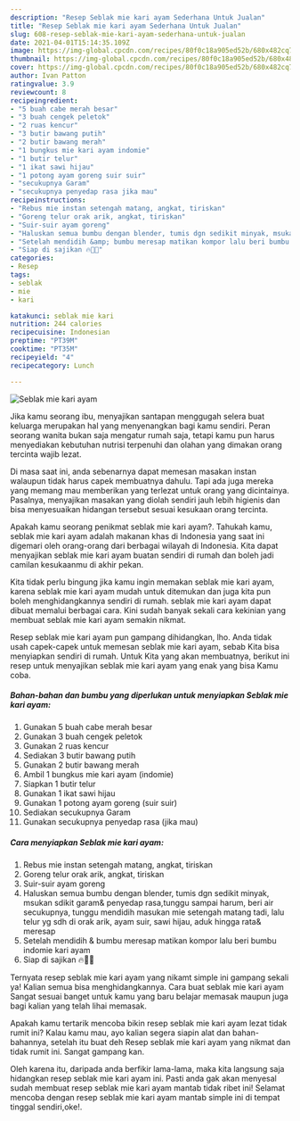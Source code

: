 ```yaml
---
description: "Resep Seblak mie kari ayam Sederhana Untuk Jualan"
title: "Resep Seblak mie kari ayam Sederhana Untuk Jualan"
slug: 608-resep-seblak-mie-kari-ayam-sederhana-untuk-jualan
date: 2021-04-01T15:14:35.109Z
image: https://img-global.cpcdn.com/recipes/80f0c18a905ed52b/680x482cq70/seblak-mie-kari-ayam-foto-resep-utama.jpg
thumbnail: https://img-global.cpcdn.com/recipes/80f0c18a905ed52b/680x482cq70/seblak-mie-kari-ayam-foto-resep-utama.jpg
cover: https://img-global.cpcdn.com/recipes/80f0c18a905ed52b/680x482cq70/seblak-mie-kari-ayam-foto-resep-utama.jpg
author: Ivan Patton
ratingvalue: 3.9
reviewcount: 8
recipeingredient:
- "5 buah cabe merah besar"
- "3 buah cengek peletok"
- "2 ruas kencur"
- "3 butir bawang putih"
- "2 butir bawang merah"
- "1 bungkus mie kari ayam indomie"
- "1 butir telur"
- "1 ikat sawi hijau"
- "1 potong ayam goreng suir suir"
- "secukupnya Garam"
- "secukupnya penyedap rasa jika mau"
recipeinstructions:
- "Rebus mie instan setengah matang, angkat, tiriskan"
- "Goreng telur orak arik, angkat, tiriskan"
- "Suir-suir ayam goreng"
- "Haluskan semua bumbu dengan blender, tumis dgn sedikit minyak, msukan sdikit garam&amp; penyedap rasa,tunggu sampai harum, beri air secukupnya, tunggu mendidih masukan mie setengah matang tadi, lalu telur yg sdh di orak arik, ayam suir, sawi hijau, aduk hingga rata&amp; meresap"
- "Setelah mendidih &amp; bumbu meresap matikan kompor lalu beri bumbu indomie kari ayam"
- "Siap di sajikan 🔥👍🏻"
categories:
- Resep
tags:
- seblak
- mie
- kari

katakunci: seblak mie kari 
nutrition: 244 calories
recipecuisine: Indonesian
preptime: "PT39M"
cooktime: "PT35M"
recipeyield: "4"
recipecategory: Lunch

---
```



![Seblak mie kari ayam](https://img-global.cpcdn.com/recipes/80f0c18a905ed52b/680x482cq70/seblak-mie-kari-ayam-foto-resep-utama.jpg)

Jika kamu seorang ibu, menyajikan santapan menggugah selera buat keluarga merupakan hal yang menyenangkan bagi kamu sendiri. Peran seorang  wanita bukan saja mengatur rumah saja, tetapi kamu pun harus menyediakan kebutuhan nutrisi terpenuhi dan olahan yang dimakan orang tercinta wajib lezat.

Di masa  saat ini, anda sebenarnya dapat memesan masakan instan walaupun tidak harus capek membuatnya dahulu. Tapi ada juga mereka yang memang mau memberikan yang terlezat untuk orang yang dicintainya. Pasalnya, menyajikan masakan yang diolah sendiri jauh lebih higienis dan bisa menyesuaikan hidangan tersebut sesuai kesukaan orang tercinta. 



Apakah kamu seorang penikmat seblak mie kari ayam?. Tahukah kamu, seblak mie kari ayam adalah makanan khas di Indonesia yang saat ini digemari oleh orang-orang dari berbagai wilayah di Indonesia. Kita dapat menyajikan seblak mie kari ayam buatan sendiri di rumah dan boleh jadi camilan kesukaanmu di akhir pekan.

Kita tidak perlu bingung jika kamu ingin memakan seblak mie kari ayam, karena seblak mie kari ayam mudah untuk ditemukan dan juga kita pun boleh menghidangkannya sendiri di rumah. seblak mie kari ayam dapat dibuat memalui berbagai cara. Kini sudah banyak sekali cara kekinian yang membuat seblak mie kari ayam semakin nikmat.

Resep seblak mie kari ayam pun gampang dihidangkan, lho. Anda tidak usah capek-capek untuk memesan seblak mie kari ayam, sebab Kita bisa menyiapkan sendiri di rumah. Untuk Kita yang akan membuatnya, berikut ini resep untuk menyajikan seblak mie kari ayam yang enak yang bisa Kamu coba.

<!--inarticleads1-->

##### Bahan-bahan dan bumbu yang diperlukan untuk menyiapkan Seblak mie kari ayam:

1. Gunakan 5 buah cabe merah besar
1. Gunakan 3 buah cengek peletok
1. Gunakan 2 ruas kencur
1. Sediakan 3 butir bawang putih
1. Gunakan 2 butir bawang merah
1. Ambil 1 bungkus mie kari ayam (indomie)
1. Siapkan 1 butir telur
1. Gunakan 1 ikat sawi hijau
1. Gunakan 1 potong ayam goreng (suir suir)
1. Sediakan secukupnya Garam
1. Gunakan secukupnya penyedap rasa (jika mau)




<!--inarticleads2-->

##### Cara menyiapkan Seblak mie kari ayam:

1. Rebus mie instan setengah matang, angkat, tiriskan
1. Goreng telur orak arik, angkat, tiriskan
1. Suir-suir ayam goreng
1. Haluskan semua bumbu dengan blender, tumis dgn sedikit minyak, msukan sdikit garam&amp; penyedap rasa,tunggu sampai harum, beri air secukupnya, tunggu mendidih masukan mie setengah matang tadi, lalu telur yg sdh di orak arik, ayam suir, sawi hijau, aduk hingga rata&amp; meresap
1. Setelah mendidih &amp; bumbu meresap matikan kompor lalu beri bumbu indomie kari ayam
1. Siap di sajikan 🔥👍🏻




Ternyata resep seblak mie kari ayam yang nikamt simple ini gampang sekali ya! Kalian semua bisa menghidangkannya. Cara buat seblak mie kari ayam Sangat sesuai banget untuk kamu yang baru belajar memasak maupun juga bagi kalian yang telah lihai memasak.

Apakah kamu tertarik mencoba bikin resep seblak mie kari ayam lezat tidak rumit ini? Kalau kamu mau, ayo kalian segera siapin alat dan bahan-bahannya, setelah itu buat deh Resep seblak mie kari ayam yang nikmat dan tidak rumit ini. Sangat gampang kan. 

Oleh karena itu, daripada anda berfikir lama-lama, maka kita langsung saja hidangkan resep seblak mie kari ayam ini. Pasti anda gak akan menyesal sudah membuat resep seblak mie kari ayam mantab tidak ribet ini! Selamat mencoba dengan resep seblak mie kari ayam mantab simple ini di tempat tinggal sendiri,oke!.

